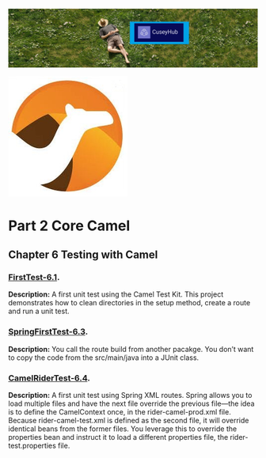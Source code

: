![CuseyHub](https://github.com/cusey/ImageForWiki/blob/master/Logos/CuseyHub_Banner_Small.jpg)

![Apache Camel Logo](https://github.com/cusey/ImageForWiki/blob/master/Logos/ApacheCamelLogo.JPG)


# Part 2 Core Camel    

## Chapter 6 Testing with Camel   

###  [FirstTest-6.1](https://github.com/cusey/ApacheCamelInAction/tree/main/Chapter6/FirstTest-6.1).   

**Description:** A first unit test using the Camel Test Kit. This project demonstrates how to clean directories in the setup method, create a route and run a unit test.      

###  [SpringFirstTest-6.3](https://github.com/cusey/ApacheCamelInAction/tree/main/Chapter6/SpringFirstTest-6.3).   

**Description:** You call the route build from another pacakge. You don’t want to copy the code from the src/main/java into a JUnit class.     


###  [CamelRiderTest-6.4](https://github.com/cusey/ApacheCamelInAction/tree/main/Chapter6/CamelRiderTest-6.4).   

**Description:** A first unit test using Spring XML routes. Spring allows you to load multiple files and have the next file override the previous file—the idea is to define the CamelContext once, in the rider-camel-prod.xml file. Because rider-camel-test.xml is defined as the second file, it will override identical beans from the former files. You leverage this to override the properties bean and instruct it to load a different properties file, the rider-test.properties file.     



